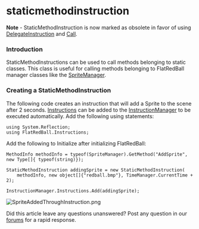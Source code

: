 # staticmethodinstruction

**Note** - StaticMethodInstruction is now marked as obsolete in favor of using [DelegateInstruction](delegateinstruction.md) and [Call](iinstructable/call.md).

### Introduction

StaticMethodInstructions can be used to call methods belonging to static classes. This class is useful for calling methods belonging to FlatRedBall manager classes like the [SpriteManager](../../../../frb/docs/index.php).

### Creating a StaticMethodInstruction

The following code creates an instruction that will add a Sprite to the scene after 2 seconds. [Instructions](../../../../frb/docs/index.php) can be added to the [InstructionManager](../../../../frb/docs/index.php) to be executed automatically. Add the following using statements:

```
using System.Reflection;
using FlatRedBall.Instructions;
```

Add the following to Initialize after initializing FlatRedBall:

```
MethodInfo methodInfo = typeof(SpriteManager).GetMethod("AddSprite", new Type[]{ typeof(string)});

StaticMethodInstruction addingSprite = new StaticMethodInstruction(
    methodInfo, new object[]{"redball.bmp"}, TimeManager.CurrentTime + 2);

InstructionManager.Instructions.Add(addingSprite);
```

![SpriteAddedThroughInstruction.png](../../../../media/migrated_media-SpriteAddedThroughInstruction.png)

Did this article leave any questions unanswered? Post any question in our [forums](../../../../frb/forum.md) for a rapid response.
